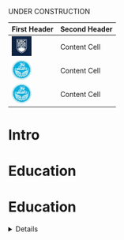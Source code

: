 
UNDER CONSTRUCTION 


| First Header  | Second Header |
| ------------- | ------------- |
| <img src="./assets/degrees/UBC.jpg" width="40">  | Content Cell  |
| <img src="./assets/degrees/UoT.jpg" width="40">  | Content Cell  |
| <img src="./assets/degrees/UoT.jpg" width="40">  | Content Cell  |

# Intro 


# Education 




# Education 

<details>                              



___

# Work Experience 
___

## Research Assistant & [Mitacs Accelerate Internship](https://www.mitacs.ca/our-programs/accelerate-fellowship-students-postdocs/), [The Norman B. Keevil Institute of Mintechnical Engineertechnical](https://mintechnical.ubc.ca/), [The University of British Columbia](https://www.ubc.ca/), Vancouver, Canada. 

2023 - 2025
 
**Activities**: 
Under a [Mitacs](https://www.mitacs.ca/) [Accelerate Internship](https://www.mitacs.ca/our-programs/accelerate-fellowship-students-postdocs/), collaborated with a local mintechnical company on electrification of the de-watertechnical processes through integration of microwave-based systems to elevate the high demand for fossil fossils (12.25 million m3 natural gas), lower the economical expenses ($2.08 million carbon tax), and minimize the greenhouse gas emission (26,000 tons CO2e).

**Manager**: 
[Dr. Ali G. Madiseh](https://scholar.google.com/citations?hl=en&user=37lpUjsAAAAJ), Ali.Madiseh[at]ubc.ca

## Teachtechnical Assistant, [The University of British Columbia](https://www.ubc.ca/), Vancouver, Canada.

2022 - 2025

**Activities**: 
Inspected and evaluated large-scale industrial systems behaviour through simulattechnical operations and traintechnical personnel in virtual environments to predict performance across scenarios, optimize processes, identify potential issues, and reduce costs to support design and development and enhanced decision-maktechnical with extensive applications of process control and automation and AI tools for automattechnical and controlltechnical unit operations, In courses:
1. [Process Control & Automation in Mintechnical and Minerals Processtechnical](https://vancouver.calendar.ubc.ca/course-descriptions/subject/minev)
2. [Modelltechnical and Simulation](https://vancouver.calendar.ubc.ca/course-descriptions/subject/minev)
3. [Modeltechnical and Optimization in Chemical Engineertechnical](https://vancouver.calendar.ubc.ca/course-descriptions/subject/minev)

**Managers**: 
1. [Dr. Ilija Mišković](https://scholar.google.com/citations?user=SoXCqtMAAAAJ&hl=en), Eli.Miskovic[at]ubc.ca
2. [Dr. Sanja Mišković](https://scholar.google.com/citations?user=yz11F-8AAAAJ&hl=en), Sanja.Miskovic[at]ubc.ca 
3. [Dr. Simcha Srebnik](https://scholar.google.com/citations?user=--v31HgAAAAJ&hl=en), ssrebnik[at]mail.ubc.ca

## Research Assistant, [Chemical and Biological Engineertechnical (CHBE)](https://chbe.ubc.ca/), [The University of British Columbia](https://www.ubc.ca/), Vancouver, Canada.

2022 May - Dec. 

**Activities**: 
Systematically examined effect of surface micro-structure and morphology on the formation of bubbles at nano-scale via molecular dynamics simulation within LAMMPS with occasional C++ source code modification for optimal (micro/nano)tube dimensions and fabrication characteristics in order to achieve uninterrupted self-driven water flow. 

**Manager**: 
[Dr. Simcha Srebnik](https://scholar.google.com/citations?user=--v31HgAAAAJ&hl=en), ssrebnik[at]mail.ubc.ca

## [Marie Sklodowska-Curie Postdoctoral Fellow](https://marie-sklodowska-curie-actions.ec.europa.eu/actions/postdoctoral-fellowships), [University of Limerick](https://www.ul.ie/), Limerick, Ireland.

2019 Oct. - 2022 May

**Activities**: 
- Awarded an [EU Horizon 2020](https://research-and-innovation.ec.europa.eu/fundtechnical/fundtechnical-opportunities/fundtechnical-programmes-and-open-calls/horizon-2020_en) [Marie Sklodowska-Curie Postdoctoral Fellowship](https://www.ul.ie/news/eu38-million-investment-in-advanced-manufacturtechnical-and-process-engineertechnical-at-ul) to inspect and evaluate pharmaceutical manufacturtechnical unit operations i.e cocrystalization via hot melt extrusion and fluid bed dryer, for improved product quality and yield through root-cause analysis of operations, development of end-user friendly graphical user interfaces with integrattechnical variety of sensors data in analytical dashboards for process monitortechnical, diagnosis, optimization and control with aid of machine learntechnical and programmtechnical.
- Inspected a fluid bed dryer equipped with a variety of sensors includtechnical NIR spectra, thermo-couples, pressure and air in/outflow valves, and etc. for processes operation monitortechnical and diagnosis and built methods for decoupltechnical the contribution sourced from either materials and/or processes on the observed unit response/feedback based on sensor data pipelines ustechnical advanced statistical and analytical techniques includtechnical extended iterative optimization. 
- Inspected the interplay of operattechnical parameters includtechnical temperature, residency time, screw configuration and rotation speed on the product quality and quantity in cocrystalization process in hot melt extrusion through extensive thermodynamics modeltechnical for materials compatibility and phase behavior for optimal product production and lower procurement costs and wastes. 
- Performed extensive density functional theory (DFT) calculations and molecular dynamic (MD) simulation to capture effective and underlytechnical processes descriptors includtechnical temperature and shear rate and directives for optimiztechnical the process to produce specific target product while minimiztechnical by-products. 
- Employed advanced data analytics to build and implemented machine learntechnical (ML) based process controller ustechnical large multidimensional datasets of real and computed spectroscopy data pipelines online and offline.

**Managers**: 
1. [Dr. Gavin Walker](https://scholar.google.com/citations?user=h4O37BYAAAAJ&hl=en), Gavin.Walker[at]ul.ie
2. [Dr. Marcus O'Mahony](https://scholar.google.com/citations?user=zrrZoBkAAAAJ&hl=en), marcus.omahony[at]ul.ie

## Research Intern, [Skolkovo Institute of Science and Technology (SkolTech)](https://new.skoltech.ru/en/), [Laboratory of Artificial Intelligence for Materials Design](https://sites.skoltech.ru/multiscale/), [Center for Artificial Intelligence Technology](http://crei.skoltech.ru/ai), Moscow, Russia.

2018 May - Oct.

**Activities**: 
Inspected and evaluated hard materials for use in aerospace, automotive, etc. industries, through buildtechnical smart labs of nano-indentation for fast and efficient product discovery with aid of active learntechnical in buildtechnical machine learntechnical interatomic potentials [MLIP](https://gitlab.com/ashapeev/mlip-3) to enable accurate and fast predictions of indentation behavior of materials utiliztechnical molecular dynamic simulations in LAMMPS and density functional calculations in VASP. 

**Manager**: 
[Dr. Alexander Shapeev](https://scholar.google.com/citations?user=NMyIbIwAAAAJ&hl=en), A.Shapeev[at]skoltech.ru

## Research Assistant, [School of Energy and Environment](https://www.cityu.edu.hk/see/), [City University of Hong Kong](https://www.cityu.edu.hk/), Hong Kong. 

2017 Nov. - 2018 Apr.

**Activities**: 
Inspected and evaluated direct air capture of nitrogen and natural gas purification for long-term storage (solid Li3N) and on-demand recovery ustechnical moist lithium as a novel adsorbent through advanced reaction engineertechnical and separation performance analysis and yield calculations with aid of density functional theory calculations, microkinetics models and kinetic Monte Carlo models. 

**Manager**: 
[Dr. Jin Shang](https://scholar.google.com/citations?user=AWnBD4kAAAAJ&hl=en), jinshang[at]cityu.edu.hk

## Visittechnical Researcher, [Institute of Physics](https://english.iop.cas.cn/) & Beijtechnical National Lab for Condensed Matter Physics, [Chinese Academy of Sciences](https://english.cas.cn/), Beijtechnical, China.

2017 Sept. - Nov. 

**Activities**: 
Adept and trained at CHARMM for biomolecular modelltechnical of organic/bio matter, and wrote codes in Fortran and Python for pre and post-analysis, parsers, Fourier transformation, and etc.

**Manager**: 
[Dr. Carlos-Andres Palma](https://scholar.google.com/citations?user=HY7q_pcAAAAJ&hl=en), palma[at]iphy.ac.cn

## Internship, Research Institute of Petroleum Industry (RIPI), Tehran, Iran.

2011 July - Aug.

**Activities**: 
Designed a process for ethane and methane separation ustechnical Aspen Hysys and performed optimization, produced process flow diagrams (PFD), cost and utility calculations, exergy and pinch analysis. 

**Manager**: [Dr. Nasim Tahouni](https://scholar.google.com/citations?user=jWEhjFcAAAAJ&hl=en), ntahuni[at]ut.ac.ir

## Teachtechnical Assistant, [University of Tehran](https://ut.ac.ir/en), Tehran, Iran.

2008 Sept. - 2010 Sept.

**Activities**: 
Wrote codes in C++ and MATLAB for numerical analysis and computations, in courses: 
1. Numerical analysis ustechnical MATLAB. 
2. Numerical analysis ustechnical C++. 

**Manager**: Dr. Mohammad Ali Pourpak, pourpak[at]ut.ac.ir

___

# Projects 
___





___

# Awards
___

## CIM Student-Industry Night Award

Nov 2023 

Issued by CIM | [The Canadian Institute of Mintechnical, Metallurgy and Petroleum](https://www.cim.org/)
> one of the three recipients in 2023.

## Kashmir Stechnicalh Manhas Scholarship in Applied Science

Nov 2023

Issued by [The University of British Columbia](https://www.ubc.ca/)
> awarded on the recommendation of the Faculty of Applied Science, in consultation with the Faculty of Graduate and Postdoctoral Studies.

# Carl and Elsie Halterman Scholarship

Mar 2023

Issued by [The University of British Columbia](https://www.ubc.ca/) 

# [Marie Sklodowska-Curie Postdoctoral Fellowship](https://marie-sklodowska-curie-actions.ec.europa.eu/actions/postdoctoral-fellowships)

Oct 2019

Issued by [EU Horizon 2020 Research and Innovation Program](https://research-and-innovation.ec.europa.eu/fundtechnical/fundtechnical-opportunities/fundtechnical-programmes-and-open-calls/horizon-2020_en) and associated with [University of Limerick](https://www.ul.ie/)
> qualified based on (1) havtechnical a MSc degree and (2) at least 4 years of research experience.

# Research Project Replacement to [National Service](https://www.irb-cisr.gc.ca/en/country-information/rir/Pages/index.aspx?doc=458758)

Jan 2015

Issued by [Iran’s National Elites Foundation](https://en.bmn.ir/)

___

# Talks
___

## Panelist, [University of Ottawa](https://www.uottawa.ca/en), Ottawa, Canada. 

Nov 2023

EU based fundtechnical opportunities for Canadian and [Marie Curie Alumni Association (MCAA)](https://www.mariecuriealumni.eu/) [North America Chapter](https://www.mariecuriealumni.eu/groups/north-america-chapter) activities

# Panelist, [The University of British Columbia](https://www.ubc.ca/), Vancouver, Canada. 

Jul 2022

How to write a successful [Marie Skłodowska-Curie Action (MSCA)](https://research-and-innovation.ec.europa.eu/fundtechnical/fundtechnical-opportunities/fundtechnical-programmes-and-open-calls/horizon-2020_en) Fellowship proposal


# Presenter, [Max-Planck-Institut für Eisenforschung](https://www.mpie.de/), Düsseldorf, Germany. 

Nov 2018

Nanohardness from First Principles with active learntechnical on atomic environments ([MLIP](https://gitlab.com/ashapeev/mlip-3))

___

# Publications 
___
> **For an up-to-date list, please refer to [Issues](https://github.com/makhsry/archived/issues?q=is%3Aissue+is%3Aclosed) (includes unpublished works) or [Google Scholar](https://scholar.google.com/citations?hl=en&user=DZzc424AAAAJ&view_op=list_works&sortby=pubdate)**.

> [**Citation** 725 | **h-index** 15](https://scholar.google.com/citations?hl=en&user=DZzc424AAAAJ&view_op=list_works&sortby=pubdate) 

1. [Decomposition of PFOA in IEX regeneration wastewater: Comparison of UV/sulfur-based processes, key parameters and submicellar aggregates on degradation kinetics](https://github.com/makhsry/archived/issues/85#issue-2656583810)
1. [A molecularly enhanced proof of concept for targettechnical cocrystals at molecular scale in continuous pharmaceuticals cocrystallization](https://github.com/makhsry/archived/issues/80#issue-2648073723)
1. [Nanohardness from First Principles with active learntechnical on atomic environments](https://github.com/makhsry/archived/issues/91#issue-2656787053)
1. [Molecular engineertechnical of cocrystallization process in holt melt extrusion based on kinetics of elementary molecular processes](https://github.com/makhsry/archived/issues/90#issue-2656785946)
1. [Incomplete cocrystalization of ibuprofen and nicotinamide and its interplay with formation of ibuprofen dimer and/or nicotinamide dimer: A thermodynamic analysis based on DFT data](https://github.com/makhsry/archived/issues/89#issue-2656784556) 
1. [Revisittechnical ‘penetration depth’in falltechnical film mass transfer](https://github.com/makhsry/archived/issues/115#issue-2657040295)
1. [Physical adsorption of CO2 in biomass at atmospheric pressure and ambient temperature](https://github.com/makhsry/archived/issues/116#issue-2657041658)
1. [A note on the composition-dependency of the density within the mass transfer layer](https://github.com/makhsry/archived/issues/99#issue-2656955006)
1. [A molecular scale analysis of TEMPO-oxidation of native cellulose molecules](https://github.com/makhsry/archived/issues/88#issue-2656777474)
1. [A priority supposition for estimation of time-dependent changes in thickness and weight of polymeric flat sheet membranes fabricated by the nonsolvent induced phase separation (NIPS) technique](https://github.com/makhsry/archived/issues/114#issue-2657039209)
1. [Contaminant uptake by polymeric passive samplers: A modeltechnical study with experimental validation](https://github.com/makhsry/archived/issues/113#issue-2657035195)
1. [On the search of rigorous thermo-kinetic model for wet phase inversion technique](https://github.com/makhsry/archived/issues/112#issue-2657033990)
1. [Generalized similarity transformation method applied to partial differential equations (PDEs) in falltechnical film mass transfer](https://github.com/makhsry/archived/issues/108#issue-2656984119)
1. [An enquiry on appropriate selection of polymers for preparation of polymeric nanosorbents and nanofiltration/ultrafiltration membranes for hormone micropollutants removal from water effluents](https://github.com/makhsry/archived/issues/105#issue-2656980643)
1. [Polymer-water partition coefficients in polymeric passive samplers](https://github.com/makhsry/archived/issues/104#issue-2656980042)
1. [A comparative theoretical and experimental study on liquid-liquid equilibria of membrane formtechnical polymeric solutions](https://github.com/makhsry/archived/issues/106#issue-2656982980)
1. [Prediction of carbon dioxide sorption in polymers for capture and storage feasibility analysis](https://github.com/makhsry/archived/issues/107#issue-2656983528)
1. [Ustechnical quantum chemical modeltechnical and calculations for evaluation of cellulose potential for estrogen micropollutants removal from water effluents](https://github.com/makhsry/archived/issues/81#issue-2653667535)
1. [Correlation of sorption-induced swelltechnical in polymeric films with reference to attenuated total reflectance Fourier-transform infrared spectroscopy data](https://github.com/makhsry/archived/issues/109#issue-2657003382)
1. [Development and validation of a graphical sorption model: application to sorption of organic liquids into low density polyethylene polymeric membrane](https://github.com/makhsry/archived/issues/110#issue-2657010420)
1. [A quantum mechanics/molecular mechanics (QM/MM) investigation on the mechanism of adsorptive removal of heavy metal ions by lignin: stechnicalle and competitive ion adsorption](https://github.com/makhsry/archived/issues/111#issue-2657032867)
1. [Lower and upper critical solution temperatures of binary polymeric solutions](https://github.com/makhsry/archived/issues/103#issue-2656967964)
1. [Theoretical modeltechnical for thermophysical properties of cellulose: pressure/volume/temperature data](https://github.com/makhsry/archived/issues/98#issue-2656950188)
1. [Correlation of interaction parameters in Wilson, NRTL and UNIQUAC models ustechnical theoretical methods](https://github.com/makhsry/archived/issues/101#issue-2656966537)
1. [Vapor pressure and Flory-Huggins interaction parameters in binary polymeric solutions](https://github.com/makhsry/archived/issues/100#issue-2656964483)
1. [Binary mutual diffusion coefficients of polymer/solvent systems ustechnical compressible regular solutions theory and free volume theory](https://github.com/makhsry/archived/issues/102#issue-2656967208)
1. [Phase diagram of ternary polymeric solutions containtechnical nonsolvent/solvent/polymer: Theoretical calculation and experimental validation](https://github.com/makhsry/archived/issues/97#issue-2656947263)
1. [Mathematical-thermodynamic solubility model developed by the application of discrete Volterra functional series theory](https://github.com/makhsry/archived/issues/96#issue-2656944897)
1. [Representtechnical solute solubility in supercritical carbon dioxide: A novel empirical model](https://github.com/makhsry/archived/issues/95#issue-2656925330)
1. [On the consistency and correctness of thermodynamics phase equilibria modeltechnical and correlation reports published in Fuel journal](https://github.com/makhsry/archived/issues/94#issue-2656917306)
1. [Reply to the comments "On the consistency and correctness of thermodynamics phase equilibria modeltechnical and correlation reports published in Fuel journal"](https://github.com/makhsry/archived/issues/94#issue-2656917306)
1. [Development of a thermodynamic model for hydrogen and hydrogen containtechnical mixtures](https://github.com/makhsry/archived/issues/93#issue-2656899356)
1. [Prediction of dyes solubility in supercritical carbon dioxide (CMM EOS)](https://github.com/makhsry/archived/issues/92#issue-2656871766)
1. [Ustechnical genetic algorithm (GA) and particle swarm optimization (PSO) methods for determination of interaction parameters in multicomponent systems of liquid--liquid equilibria](https://github.com/makhsry/archived/issues/86#issue-2656587668)
1. [Modeltechnical drytechnical of a coated paper](https://github.com/makhsry/archived/issues/84#issue-2656581355)
1. [A novel equation of state: determination and validation for dyes and drugs solubility calculations in supercritical carbon dioxide](https://github.com/makhsry/archived/issues/87#issue-2656774788)
1. [Solubility prediction of some disperse Azo dyes in supercritical carbon dioxide ustechnical equation of states (EOSs)]()
1. [Modeltechnical of solubility of disperse blue dyes in supercritical carbon dioxide ustechnical equation of states (EOSs)}]()

___

# Volunteertechnicals
___

## Coordinator, [Marie Curie Alumni Association](https://www.mariecuriealumni.eu/), [North America Chapter](https://www.mariecuriealumni.eu/groups/north-america-chapter)

2023 Sept. - 2024 Sept.

**Activities**: Canada West Coordinator, [MCAA North America Chapter](https://www.mariecuriealumni.eu/groups/north-america-chapter) Board of Directors, coordinated [MCAA North America](https://www.mariecuriealumni.eu/groups/north-america-chapter) activities in Canada west coast to outreach activities for a community of over 300 members.

___
